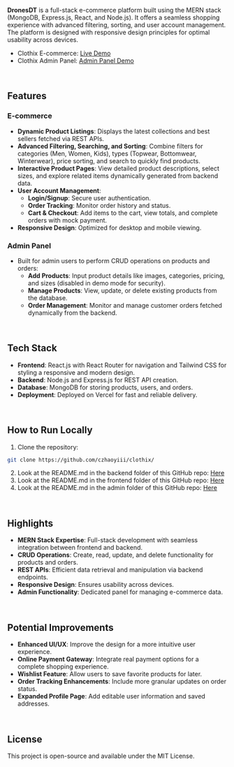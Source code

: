 **DronesDT** is a full-stack e-commerce platform built using the MERN stack (MongoDB, Express.js, React, and Node.js). It offers a seamless shopping experience with advanced filtering, sorting, and user account management. The platform is designed with responsive design principles for optimal usability across devices.

* Clothix E-commerce: [Live Demo](https://clothix.vercel.app/)
* Clothix Admin Panel: [Admin Panel Demo](https://clothix-admin.vercel.app/)
<br />

## Features
### E-commerce
* **Dynamic Product Listings**: Displays the latest collections and best sellers fetched via REST APIs.
* **Advanced Filtering, Searching, and Sorting**: Combine filters for categories (Men, Women, Kids), types (Topwear, Bottomwear, Winterwear), price sorting, and search to quickly find products.
* **Interactive Product Pages**: View detailed product descriptions, select sizes, and explore related items dynamically generated from backend data.
* **User Account Management**:
  * **Login/Signup**: Secure user authentication.
  * **Order Tracking**: Monitor order history and status.
  * **Cart & Checkout**: Add items to the cart, view totals, and complete orders with mock payment.
* **Responsive Design**: Optimized for desktop and mobile viewing.
### Admin Panel
* Built for admin users to perform CRUD operations on products and orders:
  * **Add Products**: Input product details like images, categories, pricing, and sizes (disabled in demo mode for security).
  * **Manage Products**: View, update, or delete existing products from the database.
  * **Order Management**: Monitor and manage customer orders fetched dynamically from the backend.
<br />

## Tech Stack
* **Frontend**: React.js with React Router for navigation and Tailwind CSS for styling a responsive and modern design.
* **Backend**: Node.js and Express.js for REST API creation.
* **Database**: MongoDB for storing products, users, and orders.
* **Deployment**: Deployed on Vercel for fast and reliable delivery.
<br />

## How to Run Locally
1. Clone the repository:
```bash
git clone https://github.com/czhaoyiii/clothix/
```
2. Look at the README.md in the backend folder of this GitHub repo: [Here](https://github.com/czhaoyiii/clothix/tree/main/backend)
3. Look at the README.md in the frontend folder of this GitHub repo: [Here](https://github.com/czhaoyiii/clothix/tree/main/frontend)
4. Look at the README.md in the admin folder of this GitHub repo: [Here](https://github.com/czhaoyiii/clothix/tree/main/admin)
<br />

## Highlights
* **MERN Stack Expertise**: Full-stack development with seamless integration between frontend and backend.
* **CRUD Operations**: Create, read, update, and delete functionality for products and orders.
* **REST APIs**: Efficient data retrieval and manipulation via backend endpoints.
* **Responsive Design**: Ensures usability across devices.
* **Admin Functionality**: Dedicated panel for managing e-commerce data.
<br />

## Potential Improvements
* **Enhanced UI/UX**: Improve the design for a more intuitive user experience.
* **Online Payment Gateway**: Integrate real payment options for a complete shopping experience.
* **Wishlist Feature**: Allow users to save favorite products for later.
* **Order Tracking Enhancements**: Include more granular updates on order status.
* **Expanded Profile Page**: Add editable user information and saved addresses.
<br />

## License
This project is open-source and available under the MIT License.
